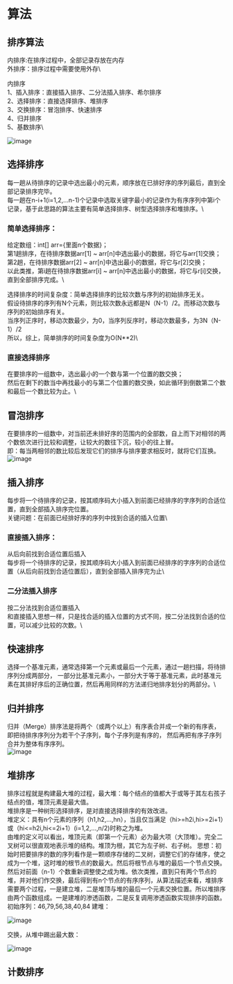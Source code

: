 # 算法
## 排序算法
内排序:在排序过程中，全部记录存放在内存\
外排序：排序过程中需要使用外存\

内排序\
1、插入排序：直接插入排序、二分法插入排序、希尔排序\
2、选择排序：直接选择排序、堆排序\
3、交换排序：冒泡排序、快速排序\
4、归并排序\
5、基数排序\

![image](https://user-images.githubusercontent.com/30895025/207545506-93f14fde-bd45-4731-99e0-4727bac1a790.png)

## 选择排序
每一趟从待排序的记录中选出最小的元素，顺序放在已排好序的序列最后，直到全部记录排序完毕。\
每一趟在n-i+1(i=1,2,...n-1)个记录中选取关键字最小的记录作为有序序列中第i个记录，基于此思路的算法主要有简单选择排序、树型选择排序和堆排序。\

### 简单选择排序：
给定数组：int[] arr={里面n个数据}；\
第1趟排序，在待排序数据arr[1] ~ arr[n]中选出最小的数据，将它与arr[1]交换；\
第2趟，在待排序数据arr[2] ~ arr[n]中选出最小的数据，将它与r[2]交换；\
以此类推，第i趟在待排序数据arr[i] ~ arr[n]中选出最小的数据，将它与r[i]交换，直到全部排序完成。\

选择排序的时间复杂度：简单选择排序的比较次数与序列的初始排序无关。\
假设待排序的序列有N个元素，则比较次数永远都是N（N-1）/2。而移动次数与序列的初始排序有关。\
当序列正序时，移动次数最少，为0，当序列反序时，移动次数最多，为3N（N-1）/2\
所以，综上，简单排序的时间复杂度为O(N**2)\

### 直接选择排序
在要排序的一组数中，选出最小的一个数与第一个位置的数交换；\
然后在剩下的数当中再找最小的与第二个位置的数交换，如此循环到倒数第二个数和最后一个数比较为止。\


## 冒泡排序
在要排序的一组数中，对当前还未排好序的范围内的全部数，自上而下对相邻的两个数依次进行比较和调整，让较大的数往下沉，较小的往上冒。\
即：每当两相邻的数比较后发现它们的排序与排序要求相反时，就将它们互换。\
![image](https://user-images.githubusercontent.com/30895025/207590479-9f1bcb4a-513c-476e-a23c-8370863ddbf1.png)

## 插入排序
每步将一个待排序的记录，按其顺序码大小插入到前面已经排序的字序列的合适位置，直到全部插入排序完位置。\
关键问题：在前面已经排好序的序列中找到合适的插入位置\

### 直接插入排序：
从后向前找到合适位置后插入\
每步将一个待排序的记录，按其顺序码大小插入到前面已经排序的字序列的合适位置（从后向前找到合适位置后），直到全部插入排序完为止\

### 二分法插入排序
按二分法找到合适位置插入\
和直接插入思想一样，只是找合适的插入位置的方式不同，按二分法找到合适的位置，可以减少比较的次数。\


## 快速排序
选择一个基准元素，通常选择第一个元素或最后一个元素，通过一趟扫描，将待排序列分成两部分，
一部分比基准元素小，一部分大于等于基准元素，此时基准元素在其排好序后的正确位置，然后再用同样的方法递归地排序划分的两部分。\

## 归并排序
归并（Merge）排序法是将两个（或两个以上）有序表合并成一个新的有序表，即把待排序序列分为若干个子序列，每个子序列是有序的，
然后再把有序子序列合并为整体有序序列。\
![image](https://user-images.githubusercontent.com/30895025/207598871-e0234469-ca58-4a40-ad7b-60a793bac3b4.png)

## 堆排序
排序过程就是构建最大堆的过程，最大堆：每个结点的值都大于或等于其左右孩子结点的值，堆顶元素是最大值。\
堆排序是一种树形选择排序，是对直接选择排序的有效改进。\
堆定义：具有n个元素的序列（h1,h2,...,hn），当且仅当满足（hi>=h2i,hi>=2i+1）或（hi<=h2i,hi<=2i+1）(i=1,2,...,n/2)时称之为堆。\
由堆的定义可以看出，堆顶元素（即第一个元素）必为最大项（大顶堆）。完全二叉树可以很直观地表示堆的结构。堆顶为根，其它为左子树、右子树。
思想：初始时把要排序的数的序列看作是一颗顺序存储的二叉树，调整它们的存储序，使之成为一个堆，这时堆的根节点的数最大。然后将根节点与堆的最后一个节点交换。然后对前面（n-1）个数重新调整使之成为堆。依次类推，直到只有两个节点的堆，并对他们作交换，最后得到有n个节点的有序序列，从算法描述来看，堆排序需要两个过程，一是建立堆，二是堆顶与堆的最后一个元素交换位置。所以堆排序由两个函数组成。一是建堆的渗透函数，二是反复调用渗透函数实现排序的函数。
初始序列：46,79,56,38,40,84
建堆：

![image](https://user-images.githubusercontent.com/30895025/207603593-26a61af1-19e3-4e48-9f42-f2b1bb336688.png)

交换，从堆中踢出最大数：

![image](https://user-images.githubusercontent.com/30895025/207603885-5bcfcfc3-af8f-49b6-bd1f-ab910c1757ca.png)

## 计数排序





